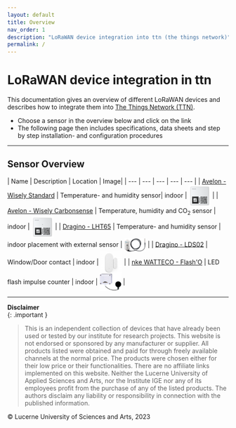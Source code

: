 ```yaml
---
layout: default
title: Overview
nav_order: 1
description: "LoRaWAN device integration into ttn (the things network)"
permalink: /
---
```


# LoRaWAN device integration in ttn

This documentation gives an overview of different LoRaWAN devices and describes how to integrate them into [The Things Network (TTN)](https://hslu-ige-laes.github.io/lora-devices-ttn/docs/ttn).

- Choose a sensor in the overview below and click on the link
- The following page then includes specifications, data sheets and step by step installation- and configuration procedures

<hr>

## Sensor Overview

| Name | Description | Location | Image|
| --- | --- | --- | --- | --- |
| [Avelon - Wisely Standard](https://hslu-ige-laes.github.io/lora-devices-ttn/docs/sensors/avelon-wisely-standard/) | Temperature- and humidity sensor| indoor  | <img src="https://github.com/hslu-ige-laes/lora-devices-ttn/raw/master/docs/sensors/avelon-wisely-standard_01.png" width="50" align="center"> |
| [Avelon - Wisely Carbonsense](https://hslu-ige-laes.github.io/lora-devices-ttn/docs/sensors/avelon-wisely-carbonsense/) | Temperature, humidity and CO<sub>2</sub> sensor | indoor | <img src="https://github.com/hslu-ige-laes/lora-devices-ttn/raw/master/docs/sensors/avelon-wisely-carbonsense_01.png" width="50" align="center"> |
| [Dragino - LHT65](https://hslu-ige-laes.github.io/lora-devices-ttn/docs/sensors/dragino-lht65/) | Temperature- and humidity sensor | indoor placement with external sensor | <img src="https://github.com/hslu-ige-laes/lora-devices-ttn/raw/master/docs/sensors/dragino-lht65_01.png" width="50" align="center"> |
| [Dragino - LDS02](https://hslu-ige-laes.github.io/lora-devices-ttn/docs/sensors/dragino-lds02/) | Window/Door contact | indoor | <img src="https://github.com/hslu-ige-laes/lora-devices-ttn/raw/master/docs/sensors/dragino-lds02_01.jpg" width="50" align="center"> |
| [nke WATTECO - Flash'O](https://hslu-ige-laes.github.io/lora-devices-ttn/docs/sensors/nke-watteco-flash-o/) | LED flash impulse counter | indoor | <img src="https://github.com/hslu-ige-laes/lora-devices-ttn/raw/master/docs/sensors/nke-watteco-flash-o_01.png" width="50" align="center"> |

<hr>

**Disclaimer**<br>
{: .important }
> This is an independent collection of devices that have already been used or tested by our institute for research projects.
> This website is not endorsed or sponsored by any manufacturer or supplier.
> All products listed were obtained and paid for through freely available channels at the normal price.
> The products were chosen either for their low price or their functionalities.
> There are no affiliate links implemented on this website.
> Neither the Lucerne University of Applied Sciences and Arts, nor the Institute IGE nor any of its employees profit from the purchase of any of the listed products.
> The authors disclaim any liability or responsibility in connection with the published information.

&copy; Lucerne University of Sciences and Arts, 2023

